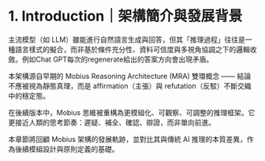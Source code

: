 # 1. Introduction｜架構簡介與發展背景


主流模型（如 LLM）雖能進行自然語言生成與回答，但其「推理過程」往往是一種語言樣式的擬合，而非基於條件充分性、資料可信度與多視角協調之下的邏輯收斂。例如Chat GPT每次的regenerate給出的答案方向會出現矛盾。

本架構源自早期的 Mobius Reasoning Architecture (MRA) 雙環概念 —— 結論不應被視為靜態真理，而是 affirmation（主張）與 refutation（反駁）不斷交織中的穩定態。

在後續版本中，Mobius 思維被重構為更模組化、可觀察、可調整的推理框架。它更接近人類的思考節奏：遲疑、補全、確認、辯證，而非單向前進。

本章節將回顧 Mobius 架構的發展軌跡，並對比其與傳統 AI 推理的本質差異，作為後續模組設計與原則定義的基礎。
